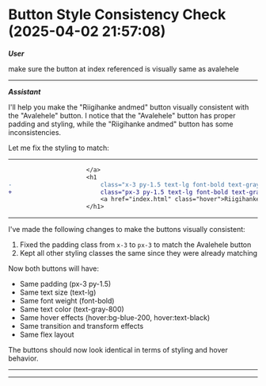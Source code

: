 <!-- Generated by SpecStory -->

# Button Style Consistency Check (2025-04-02 21:57:08)

_**User**_

make sure the button at index referenced is visually same as avalehele

---

_**Assistant**_

I'll help you make the "Riigihanke andmed" button visually consistent with the "Avalehele" button. I notice that the "Avalehele" button has proper padding and styling, while the "Riigihanke andmed" button has some inconsistencies.

Let me fix the styling to match:


---

```diff
                      </a>
                      <h1
-                         class="x-3 py-1.5 text-lg font-bold text-gray-800 rounded-lg hover:bg-blue-200 hover:text-black transition transform hover:scale-105 items-center flex protected-section">
+                         class="px-3 py-1.5 text-lg font-bold text-gray-800 rounded-lg hover:bg-blue-200 hover:text-black transition transform hover:scale-105 items-center flex protected-section">
                          <a href="index.html" class="hover">Riigihanke andmed</a>
                      </h1>
```

---

I've made the following changes to make the buttons visually consistent:
1. Fixed the padding class from `x-3` to `px-3` to match the Avalehele button
2. Kept all other styling classes the same since they were already matching

Now both buttons will have:
- Same padding (px-3 py-1.5)
- Same text size (text-lg)
- Same font weight (font-bold)
- Same text color (text-gray-800)
- Same hover effects (hover:bg-blue-200, hover:text-black)
- Same transition and transform effects
- Same flex layout

The buttons should now look identical in terms of styling and hover behavior.

---



---

